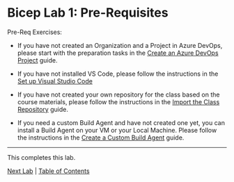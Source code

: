 # Bicep Lab 1: Pre-Requisites

Pre-Req Exercises:

* If you have not created an Organization and a Project in Azure DevOps, please start with the preparation tasks in the [Create an Azure DevOps Project](../../setup/1-Create-Azdo-Project.md) guide.

* If you have not installed VS Code,  please follow the instructions in the [Set up Visual Studio Code](../../setup/3-Visual-Studio-Code.md)

* If you have not created your own repository for the class based on the course materials, please follow the instructions in the [Import the Class Repository](../../setup/4-clone-Repo.md) guide.

* If you need a custom Build Agent and have not created one yet, you can install a Build Agent on your VM or your Local Machine.  Please follow the instructions in the [Create a Custom Build Agent](../../build-agents/desktop-runner/readme.md) guide.

<!-- 
1. Open VS Code and clone the repository. Press F1 or Ctl-Shift-P (Windows) and type Git: Clone and paste the following URL:

``` bash
https://github.com/lluppesms/activate.cicd.course
```

![Git: Clone](img/VS-Code-01.png)

![Clone Repository](img/VS-Code-02.png)

Choose a folder on your disk where you want to store the repository, open it, and then trust the authors of the repository:

![Clone Repository](img/VS-Code-03.png)

![Clone Repository](img/VS-Code-04.png)

![Clone Repository](img/VS-Code-05.png)

You should now have all of the lab materials available in your VS Code environment.

![Clone Repository](img/VS-Code-06.png)

You should be all set to start the labs! -->

---

This completes this lab.

[Next Lab](../02_Intro/readme.md) | [Table of Contents](../readme.md)
